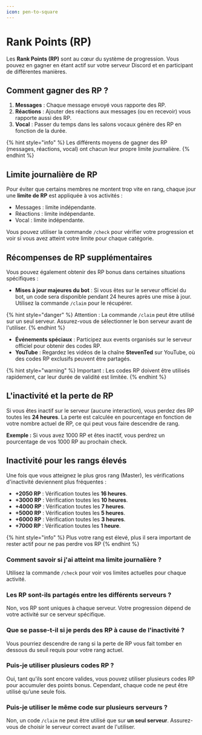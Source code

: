 ```yaml
---
icon: pen-to-square
---
```


# Rank Points (RP)

Les **Rank Points (RP)** sont au cœur du système de progression. Vous pouvez en gagner en étant actif sur votre serveur Discord et en participant de différentes manières.

## Comment gagner des RP ?

1. **Messages** : Chaque message envoyé vous rapporte des RP.
2. **Réactions** : Ajouter des réactions aux messages (ou en recevoir) vous rapporte aussi des RP.
3. **Vocal** : Passer du temps dans les salons vocaux génère des RP en fonction de la durée.

{% hint style="info" %}
Les différents moyens de gagner des RP (messages, réactions, vocal) ont chacun leur propre limite journalière.
{% endhint %}

## Limite journalière de RP

Pour éviter que certains membres ne montent trop vite en rang, chaque jour une **limite de RP** est appliquée à vos activités :

* Messages : limite indépendante.
* Réactions : limite indépendante.
* Vocal : limite indépendante.

Vous pouvez utiliser la commande `/check` pour vérifier votre progression et voir si vous avez atteint votre limite pour chaque catégorie.

## Récompenses de RP supplémentaires

Vous pouvez également obtenir des RP bonus dans certaines situations spécifiques :

* **Mises à jour majeures du bot** : Si vous êtes sur le serveur officiel du bot, un code sera disponible pendant 24 heures après une mise à jour. Utilisez la commande `/claim` pour le récupérer.

{% hint style="danger" %}
Attention : La commande `/claim` peut être utilisé sur un seul serveur. Assurez-vous de sélectionner le bon serveur avant de l'utiliser.
{% endhint %}

* **Événements spéciaux** : Participez aux events organisés sur le serveur officiel pour obtenir des codes RP.
* **YouTube** : Regardez les vidéos de la chaîne **StevenTed** sur YouTube, où des codes RP exclusifs peuvent être partagés.

{% hint style="warning" %}
Important : Les codes RP doivent être utilisés rapidement, car leur durée de validité est limitée.
{% endhint %}

## L'inactivité et la perte de RP

Si vous êtes inactif sur le serveur (aucune interaction), vous perdez des RP toutes les **24 heures**. La perte est calculée en pourcentage en fonction de votre nombre actuel de RP, ce qui peut vous faire descendre de rang.

**Exemple :** Si vous avez 1000 RP et êtes inactif, vous perdrez un pourcentage de vos 1000 RP au prochain check.

## Inactivité pour les rangs élevés

Une fois que vous atteignez le plus gros rang (Master), les vérifications d'inactivité deviennent plus fréquentes :

* **+2050 RP** : Vérification toutes les **16 heures**.
* **+3000 RP** : Vérification toutes les **10 heures**.
* **+4000 RP** : Vérification toutes les **7 heures**.
* **+5000 RP** : Vérification toutes les **5 heures**.
* **+6000 RP** : Vérification toutes les **3 heures**.
* **+7000 RP** : Vérification toutes les **1 heure**.

{% hint style="info" %}
Plus votre rang est élevé, plus il sera important de rester actif pour ne pas perdre vos RP
{% endhint %}

### **Comment savoir si j'ai atteint ma limite journalière ?**

Utilisez la commande `/check` pour voir vos limites actuelles pour chaque activité.

### **Les RP sont-ils partagés entre les différents serveurs ?**

Non, vos RP sont uniques à chaque serveur. Votre progression dépend de votre activité sur ce serveur spécifique.

### **Que se passe-t-il si je perds des RP à cause de l'inactivité ?**

Vous pourriez descendre de rang si la perte de RP vous fait tomber en dessous du seuil requis pour votre rang actuel.

### **Puis-je utiliser plusieurs codes RP ?**

Oui, tant qu'ils sont encore valides, vous pouvez utiliser plusieurs codes RP pour accumuler des points bonus. Cependant, chaque code ne peut être utilisé qu’une seule fois.

### **Puis-je utiliser le même code sur plusieurs serveurs ?**

Non, un code `/claim` ne peut être utilisé que sur **un seul serveur**. Assurez-vous de choisir le serveur correct avant de l'utiliser.
